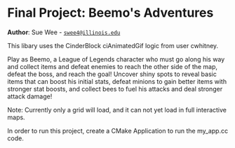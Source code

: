# Final Project: Beemo's Adventures

**Author**: Sue Wee - [`swee4@illinois.edu`](mailto:example@illinois.edu)

This libary uses the CinderBlock ciAnimatedGif logic from user cwhitney. 

Play as Beemo, a League of Legends character who must go along his way and
collect items and defeat enemies to reach the other side of the map, defeat the
boss, and reach the goal! Uncover shiny spots to reveal basic items that can 
boost his initial stats, defeat minions to gain better items with stronger
stat boosts, and collect bees to fuel his attacks and deal stronger attack damage! 

Note: Currently only a grid will load, and it can not yet load in full interactive maps.

In order to run this project, create a CMake Application to run the my_app.cc code. 
